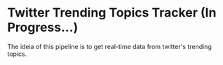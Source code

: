 # Twitter Trending  Topics Tracker (In Progress...)
The ideia of this pipeline is to get real-time data from twitter's trending topics.

